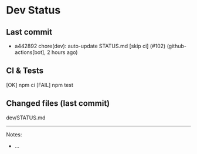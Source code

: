 # Dev Status

## Last commit
- a442892 chore(dev): auto-update STATUS.md [skip ci] (#102) (github-actions[bot], 2 hours ago)
## CI & Tests
[OK] npm ci
[FAIL] npm test

## Changed files (last commit)
dev/STATUS.md

---
Notes:
- ...
